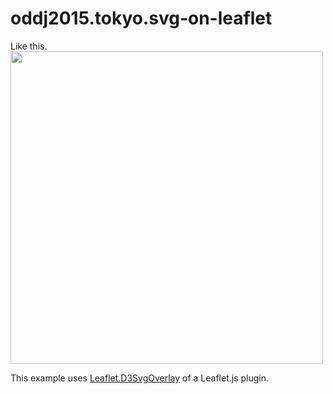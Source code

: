 # oddj2015.tokyo.svg-on-leaflet

Like this.  
<img src="https://www.facebook.com/photo.php?fbid=1043384932385066&l=1331621ef9" width="500">

This example uses [Leaflet.D3SvgOverlay](http://bl.ocks.org/xEviL/4921fff1d70f5601d159) of a Leaflet.js plugin.
